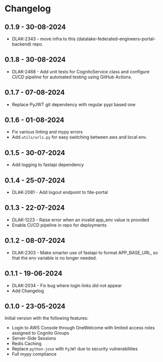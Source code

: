 # Changelog

## 0.1.9 - 30-08-2024

- DLAK-2343 - move infra to this (datalake-federated-engineers-portal-backend) repo.


## 0.1.8 - 30-08-2024

- DLAK-2468 - Add unit tests for CognitoService class and configure CI/CD pipeline for automated testing using GitHub Actions.


## 0.1.7 - 07-08-2024

- Replace PyJWT git dependency with regular pypi based one

## 0.1.6 - 01-08-2024

- Fix various linting and mypy errors
- Add `utils/urls.py` for easy switching between aws and local env.

## 0.1.5 - 30-07-2024

- Add logging to fastapi dependency

## 0.1.4 - 25-07-2024

- DLAK-2081 - Add logout endpoint to fde-portal

## 0.1.3 - 22-07-2024

- DLAK-1223 - Raise error when an invalid app_env value is provided
- Enable CI/CD pipeline in repo for deployments

## 0.1.2 - 08-07-2024

- DLAK-2303 - Make smarter use of fastapi to format APP_BASE_URL, so that the 
  env variable is no longer needed.

## 0.1.1 - 19-06-2024

- DLAK-2034 - Fix bug where login links did not appear
- Add Changelog

## 0.1.0 - 23-05-2024

Initial version with the following features:
- Login to AWS Console through OneWelcome with limited access roles assigned 
  to Cognito Groups 
- Server-Side Sessions
- Redis Caching
- Replace `python-jose` with `PyJWT` due to security vulnerabilities
- Full mypy compliance
